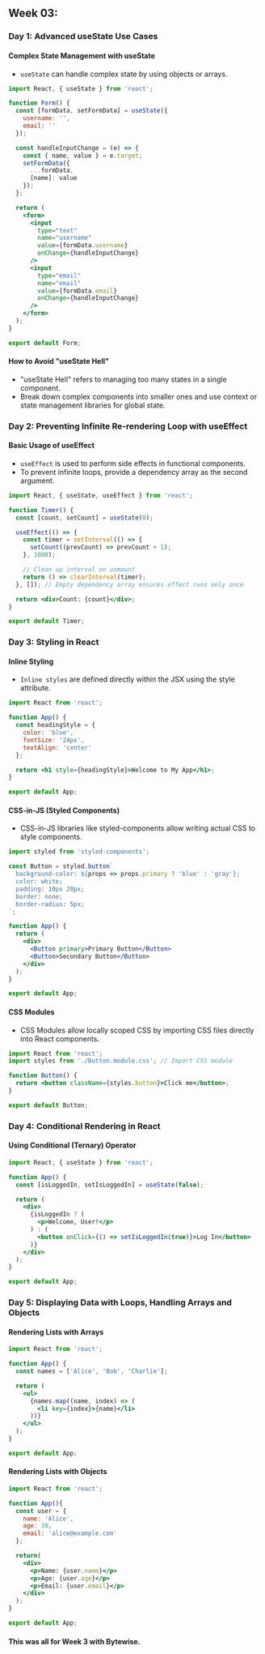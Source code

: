## Week 03:

### Day 1: Advanced useState Use Cases

#### Complex State Management with useState
- `useState` can handle complex state by using objects or arrays.

```jsx
import React, { useState } from 'react';

function Form() {
  const [formData, setFormData] = useState({
    username: '',
    email: ''
  });

  const handleInputChange = (e) => {
    const { name, value } = e.target;
    setFormData({
      ...formData,
      [name]: value
    });
  };

  return (
    <form>
      <input
        type="text"
        name="username"
        value={formData.username}
        onChange={handleInputChange}
      />
      <input
        type="email"
        name="email"
        value={formData.email}
        onChange={handleInputChange}
      />
    </form>
  );
}

export default Form;
```
#### How to Avoid "useState Hell"
- "useState Hell" refers to managing too many states in a single component.
- Break down complex components into smaller ones and use context or state management libraries for global state.

### Day 2: Preventing Infinite Re-rendering Loop with useEffect
#### Basic Usage of useEffect
- `useEffect` is used to perform side effects in functional components.
- To prevent infinite loops, provide a dependency array as the second argument.

```jsx
import React, { useState, useEffect } from 'react';

function Timer() {
  const [count, setCount] = useState(0);

  useEffect(() => {
    const timer = setInterval(() => {
      setCount((prevCount) => prevCount + 1);
    }, 1000);

    // Clean up interval on unmount
    return () => clearInterval(timer);
  }, []); // Empty dependency array ensures effect runs only once

  return <div>Count: {count}</div>;
}

export default Timer;
```

### Day 3: Styling in React
#### Inline Styling
- `Inline styles` are defined directly within the JSX using the style attribute.

```jsx
import React from 'react';

function App() {
  const headingStyle = {
    color: 'blue',
    fontSize: '24px',
    textAlign: 'center'
  };

  return <h1 style={headingStyle}>Welcome to My App</h1>;
}

export default App;
```
#### CSS-in-JS (Styled Components)
- CSS-in-JS libraries like styled-components allow writing actual CSS to style components.

```jsx
import styled from 'styled-components';

const Button = styled.button`
  background-color: ${props => props.primary ? 'blue' : 'gray'};
  color: white;
  padding: 10px 20px;
  border: none;
  border-radius: 5px;
`;

function App() {
  return (
    <div>
      <Button primary>Primary Button</Button>
      <Button>Secondary Button</Button>
    </div>
  );
}

export default App;
```
#### CSS Modules
- CSS Modules allow locally scoped CSS by importing CSS files directly into React components.

```jsx
import React from 'react';
import styles from './Button.module.css'; // Import CSS module

function Button() {
  return <button className={styles.button}>Click me</button>;
}

export default Button;
```
### Day 4: Conditional Rendering in React
#### Using Conditional (Ternary) Operator
```jsx
import React, { useState } from 'react';

function App() {
  const [isLoggedIn, setIsLoggedIn] = useState(false);

  return (
    <div>
      {isLoggedIn ? (
        <p>Welcome, User!</p>
      ) : (
        <button onClick={() => setIsLoggedIn(true)}>Log In</button>
      )}
    </div>
  );
}

export default App;
```
### Day 5: Displaying Data with Loops, Handling Arrays and Objects
#### Rendering Lists with Arrays
```jsx
import React from 'react';

function App() {
  const names = ['Alice', 'Bob', 'Charlie'];

  return (
    <ul>
      {names.map((name, index) => (
        <li key={index}>{name}</li>
      ))}
    </ul>
  );
}

export default App;
```
#### Rendering Lists with Objects
```jsx
import React from 'react';

function App(){
  const user = {
    name: 'Alice',
    age: 30,
    email: 'alice@example.com'
  };

  return(
    <div>
      <p>Name: {user.name}</p>
      <p>Age: {user.age}</p>
      <p>Email: {user.email}</p>
    </div>
  );
}

export default App;
```
#### This was all for Week 3 with Bytewise.